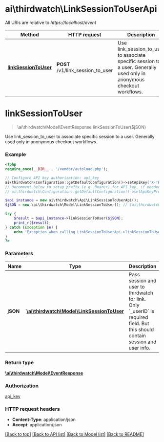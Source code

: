 # ai\thirdwatch\LinkSessionToUserApi

All URIs are relative to *https://localhost/event*

Method | HTTP request | Description
------------- | ------------- | -------------
[**linkSessionToUser**](LinkSessionToUserApi.md#linkSessionToUser) | **POST** /v1/link_session_to_user | Use link_session_to_user to associate specific session to a user. Generally used only in anonymous checkout workflows.


# **linkSessionToUser**
> \ai\thirdwatch\Model\EventResponse linkSessionToUser($jSON)

Use link_session_to_user to associate specific session to a user. Generally used only in anonymous checkout workflows.

### Example
```php
<?php
require_once(__DIR__ . '/vendor/autoload.php');

// Configure API key authorization: api_key
ai\thirdwatch\Configuration::getDefaultConfiguration()->setApiKey('X-THIRDWATCH-API-KEY', 'YOUR_API_KEY');
// Uncomment below to setup prefix (e.g. Bearer) for API key, if needed
// ai\thirdwatch\Configuration::getDefaultConfiguration()->setApiKeyPrefix('X-THIRDWATCH-API-KEY', 'Bearer');

$api_instance = new ai\thirdwatch\Api\LinkSessionToUserApi();
$jSON = new \ai\thirdwatch\Model\LinkSessionToUser(); // \ai\thirdwatch\Model\LinkSessionToUser | Pass session and user to thirdwatch for link. Only `_userID` is required field. But this should contain session and user info.

try {
    $result = $api_instance->linkSessionToUser($jSON);
    print_r($result);
} catch (Exception $e) {
    echo 'Exception when calling LinkSessionToUserApi->linkSessionToUser: ', $e->getMessage(), PHP_EOL;
}
?>
```

### Parameters

Name | Type | Description  | Notes
------------- | ------------- | ------------- | -------------
 **jSON** | [**\ai\thirdwatch\Model\LinkSessionToUser**](../Model/LinkSessionToUser.md)| Pass session and user to thirdwatch for link. Only &#x60;_userID&#x60; is required field. But this should contain session and user info. |

### Return type

[**\ai\thirdwatch\Model\EventResponse**](../Model/EventResponse.md)

### Authorization

[api_key](../../README.md#api_key)

### HTTP request headers

 - **Content-Type**: application/json
 - **Accept**: application/json

[[Back to top]](#) [[Back to API list]](../../README.md#documentation-for-api-endpoints) [[Back to Model list]](../../README.md#documentation-for-models) [[Back to README]](../../README.md)

